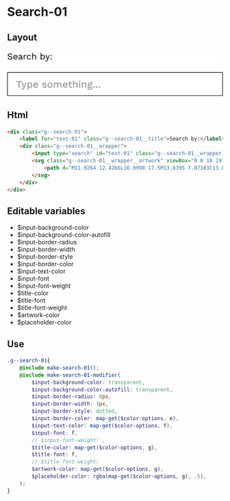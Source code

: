 # Search-01

## Layout

![alt text][search-01]

[search-01]: /src/img/global-components/search/search-01.png

## Html

```html
<div class="g--search-01">
    <label for="text-01" class="g--search-01__title">Search by:</label>
    <div class="g--search-01__wrapper">
        <input type="search" id="text-01" class="g--search-01__wrapper__item" placeholder="Type something...">
        <svg class="g--search-01__wrapper__artwork" viewBox="0 0 18 19" fill="none">
            <path d="M11.9264 12.4266L16.9998 17.5M13.8395 7.87383C13.8395 11.394 10.9858 14.2477 7.46563 14.2477C3.94546 14.2477 1.0918 11.394 1.0918 7.87383C1.0918 4.35366 3.94546 1.5 7.46563 1.5C10.9858 1.5 13.8395 4.35366 13.8395 7.87383Z" stroke-width="2" stroke-linecap="round"/>
        </svg>
    </div>
</div>
```

## Editable variables

- $input-background-color
- $input-background-color-autofill
- $input-border-radius
- $input-border-width
- $input-border-style
- $input-border-color
- $input-text-color
- $input-font
- $input-font-weight
- $title-color
- $title-font
- $title-font-weight
- $artwork-color
- $placeholder-color

## Use

```scss
.g--search-01{
    @include make-search-01();
    @include make-search-01-modifier(
        $input-background-color: transparent,
        $input-background-color-autofill: transparent,
        $input-border-radius: 8px,
        $input-border-width: 3px,
        $input-border-style: dotted,
        $input-border-color: map-get($color-options, e),
        $input-text-color: map-get($color-options, f),
        $input-font: f,
        // $input-font-weight: ,
        $title-color: map-get($color-options, g),
        $title-font: f,
        // $title-font-weight: 
        $artwork-color: map-get($color-options, g),
        $placeholder-color: rgba(map-get($color-options, g), .5),
    );
}
```
